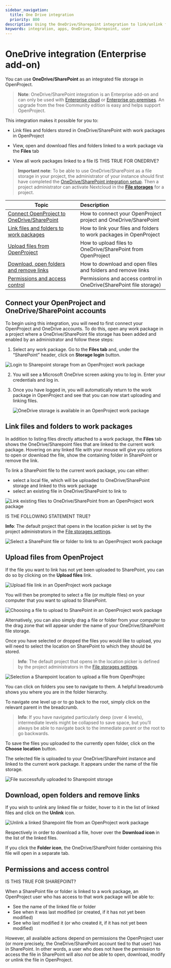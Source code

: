 ```yaml
---
sidebar_navigation:
  title: One Drive integration
  priority: 800
description: Using the OneDrive/Sharepoint integration to link/unlink files and folders to work packages, viewing and downloading files and troubleshooting common errors
keywords: integration, apps, OneDrive, Sharepoint, user
---
```


# OneDrive integration (Enterprise add-on)

You can use **OneDrive/SharePoint** as an integrated file storage in OpenProject.

> **Note**: OneDrive/SharePoint integration is an Enterprise add-on and can only be used with [Enterprise cloud](../../enterprise-guide/enterprise-cloud-guide/) or [Enterprise on-premises](../../enterprise-guide/enterprise-on-premises-guide/). An upgrade from the free Community edition is easy and helps support OpenProject.

This integration makes it possible for you to:
- Link files and folders stored in OneDrive/SharePoint with work packages in OpenProject

- View, open and download files and folders linked to a work package via the **Files** tab

- View all work packages linked to a file IS THIS TRUE FOR ONEDRIVE?

> **Important note**: To be able to use OneDrive/SharePoint as a file storage in your project, the administrator of your instance should first have completed the [OneDrive/SharePoint integration setup](../../../system-admin-guide/integrations/onedrive). Then a project administrator can activate Nextcloud in the  [**File storages**](../../projects/project-settings/file-storages/) for a project.


| Topic                                                        | Description                                                  |
| ------------------------------------------------------------ | :----------------------------------------------------------- |
| [Connect OpenProject to OneDrive/SharePoint](#connect-your-openproject-and-onedrivesharepoint-accounts) | How to connect your OpenProject project and OneDrive/SharePoint |
| [Link files and folders to work packages](#link-files-and-folders-to-work-packages) | How to link your files and folders to work packages in OpenProject |
| [Upload files from OpenProject](#upload-files-from-openproject) | How to upload files to OneDrive/SharePoint from OpenProject  |
| [Download, open folders and remove links](#download-open-folders-and-remove-links) | How to download and open files and folders and remove links  |
| [Permissions and access control](#permissions-and-access-control) | Permissions and access control in OneDrive(SharePoint file storage) |

## Connect your OpenProject and OneDrive/SharePoint accounts

To begin using this integration, you will need to first connect your  OpenProject and OneDrive accounts. To do this, open any work package in a project where a OneDrive/SharePoint file storage has been added and enabled by  an administrator and follow these steps:

1. Select any work package. Go to the **Files tab** and, under the “SharePoint” header, click on **Storage login** button. 

![Login to Sharepoint storage from an OpenProject work package](openproject_onedrive_login_to_storage.png)

2. You will see a Microsoft OneDrive screen asking you to log in. Enter your credentials and log in. 

3. Once you have logged in, you will automatically return to the work package in OpenProject and see that you can now start uploading and linking files.

   ![OneDrive storage is available in an OpenProject work package](openproject_onedrive_available.png)

## Link files and folders to work packages

In addition to listing files directly attached to a work package, the **Files** tab shows the OneDrive/Sharepoint files that are linked to the current work package. Hovering on any linked file with your mouse will give you options to open or download the file, show the containing folder in SharePoint or remove the link.

To link a SharePoint file to the current work package, you can either:

- select a local file, which  will be uploaded to OneDrive/SharePoint storage and linked to this work package
- select an existing file in OneDrive/SharePoint to link to

![Link existing files to OneDrive/SharePoint from an OpenProject work package](openproject_onedrive_link_existing_files_link.png)

IS THE FOLLOWING STATEMENT TRUE?

**Info**: The default project that opens in the location picker is set by the project administrators in the [File storages settings](../../projects/project-settings/file-storages).

![Select a SharePoint file or folder to link to an OpenProject work package](openproject_onedrive_link_files.png)

## Upload files from OpenProject 

If the file you want to link has not yet been uploaded to SharePoint, you can do so by clicking on the **Upload files** link.

![Upload file link in an OpenProject work package](openproject_onedrive_upload_file_link.png)

You will then be prompted to select a file (or multiple files) on your computer that you want to upload to SharePoint.

![Choosing a file to upload to SharePoint in an OpenProject work package](openproject_onedrive_select_file.png)

Alternatively, you can also simply drag a file or folder from your  computer to the drag zone that will appear under the name of your  OneDrive/SharePoint file storage.

Once you have selected or dropped the  files you would like to upload, you will need to select the location on SharePoint to which they should be stored.

> **Info**: The default project that opens in the location picker is defined by the project administrators in the [File storages settings](../../projects/project-settings/file-storages).

![Selection a Sharepoint location to upload a file from OpenProjec](openproject_onedrive_select_location.png)

You can click on folders you see to navigate to them. A helpful breadcrumb shows you where you are in the folder hierarchy.

To navigate one level up or to go back to the root, simply click on the relevant parent in the breadcrumb.

> **Info**: If you have navigated particularly deep (over 4 levels), intermediate  levels might be collapsed to save space, but you’ll always be able to  navigate back to the immediate parent or the root to go backwards.

To save the files you uploaded to the currently open folder, click on the **Choose location** button.

The selected file is uploaded to your OneDrive/SharePoint instance and linked to the  current work package. It appears under the name of the file storage.

![File successfully uploaded to Sharepoint storage](openproject_onedrive_file_uploaded.png)

## Download, open folders and remove links

If you wish to unlink any linked file or folder, hover to it in the list of linked files and click on the **Unlink** icon.

![Unlink a linked Sharepoint file from an OpenProject work package](openproject_onedrive_download_file.png)

Respectively in order to download a file, hover over the **Download icon** in the list of the linked files.

If you click the **Folder icon**, the OneDrive/SharePoint folder containing this file will open in a separate tab.

## Permissions and access control 

IS THIS TRUE FOR SHAREPOINT?

When a SharePoint file or folder is linked to a work package, an  OpenProject user who has access to that work package will be able to:

- See the name of the linked file or folder
- See when it was last modified (or created, if it has not yet been modified)
- See who last modified it (or who created it, if it has not yet been modified)

However, all available actions depend on permissions the OpenProject user (or  more precisely, the OneDrive/SharePoint account tied to that user) has in  SharePoint. In other words, a user who does not have the permission to  access the file in SharePoint will also *not* be able to open, download, modify or unlink the file in OpenProject.
